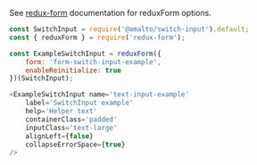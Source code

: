 See [redux-form](https://redux-form.com/6.0.0-rc.1/docs/api/reduxform.md/) documentation for reduxForm options.

```javascript
const SwitchInput = require('@amalto/switch-input').default;
const { reduxForm } = require('redux-form');

const ExampleSwitchInput = reduxForm({
    form: 'form-switch-input-example',
    enableReinitialize: true
})(SwitchInput);

<ExampleSwitchInput name='text-input-example'
    label='SwitchInput example'
    help='Helper text'
    containerClass='padded'
    inputClass='text-large'
    alignLeft={false}
    collapseErrorSpace={true}
/>
```